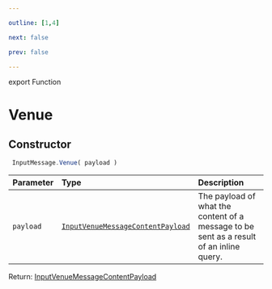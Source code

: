 ```yaml
---

outline: [1,4]

next: false

prev: false

---
```


export Function
# Venue

## Constructor
```ts
 InputMessage.Venue( payload )
 ```
| Parameter | Type | Description |
| :--- | :--- | :--- |
| `payload` | [`InputVenueMessageContentPayload`](../../../interfaces/InputVenueMessageContentPayload.md) | The payload of what the content of a message to be sent as a result of an inline query. |

Return: [InputVenueMessageContentPayload](../../../interfaces/InputVenueMessageContentPayload.md)
